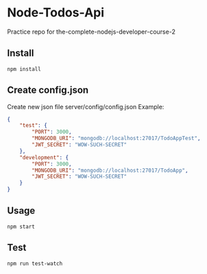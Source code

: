 # Node-Todos-Api
Practice repo for the-complete-nodejs-developer-course-2

## Install

`npm install`

## Create config.json

Create new json file server/config/config.json
Example:

```json
{
    "test": {
        "PORT": 3000,
        "MONGODB_URI": "mongodb://localhost:27017/TodoAppTest",
        "JWT_SECRET": "WOW-SUCH-SECRET"
    },
    "development": {
        "PORT": 3000,
        "MONGODB_URI": "mongodb://localhost:27017/TodoApp",
        "JWT_SECRET": "WOW-SUCH-SECRET"
    }
}
```

## Usage

`npm start`

## Test

`npm run test-watch`
